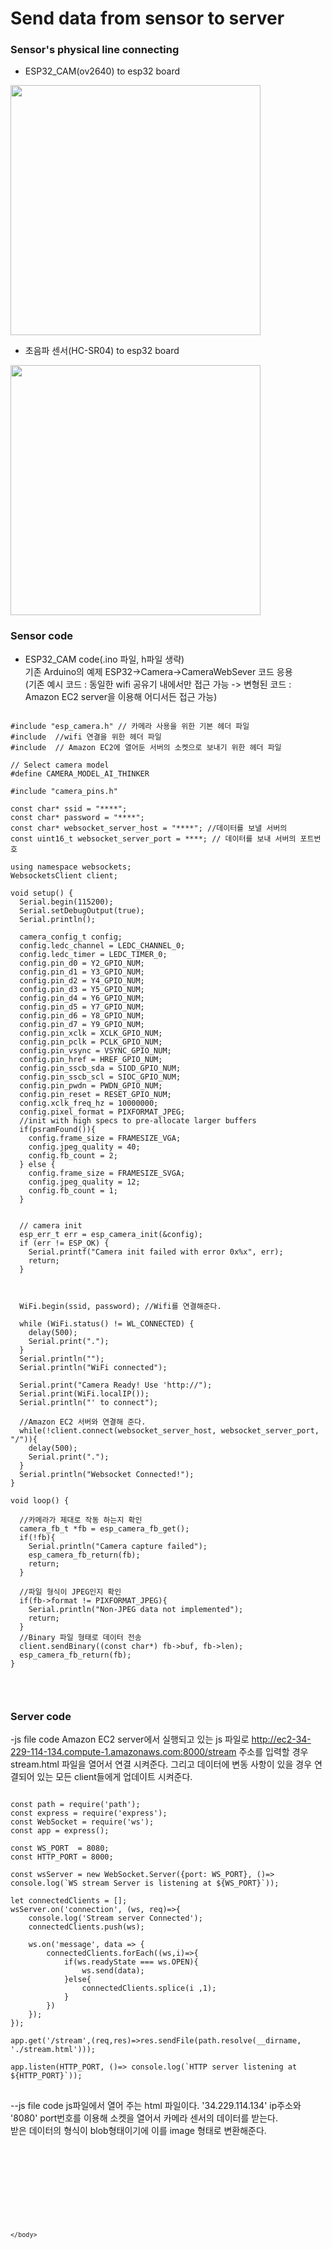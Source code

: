 Send data from sensor to server
======================


### Sensor's physical line connecting

- ESP32_CAM(ov2640) to esp32 board
<img src="https://github.com/jihwahn1018/Capston_Design1_Projects/blob/master/images/esp32cam_line.jpg" width="400">

- 초음파 센서(HC-SR04) to esp32 board
<img src="https://github.com/jihwahn1018/Capston_Design1_Projects/blob/master/images/hc_line.jpg" width="400">

### Sensor code 

- ESP32_CAM code(.ino 파일, h파일 생략)   
기존 Arduino의 예제 ESP32->Camera->CameraWebSever 코드 응용   
(기존 예시 코드 : 동일한 wifi 공유기 내에서만 접근 가능 -> 변형된 코드 : Amazon EC2 server을 이용해 어디서든 접근 가능)   

<pre>
<code>
#include "esp_camera.h" // 카메라 사용을 위한 기본 헤더 파일
#include <WiFi.h> //wifi 연결을 위한 헤더 파일
#include <ArduinoWebsockets.h> // Amazon EC2에 열어둔 서버의 소켓으로 보내기 위한 헤더 파일

// Select camera model
#define CAMERA_MODEL_AI_THINKER

#include "camera_pins.h"

const char* ssid = "****";
const char* password = "****";
const char* websocket_server_host = "****"; //데이터를 보낼 서버의 
const uint16_t websocket_server_port = ****; // 데이터를 보내 서버의 포트번호

using namespace websockets;
WebsocketsClient client;

void setup() {
  Serial.begin(115200);
  Serial.setDebugOutput(true);
  Serial.println();

  camera_config_t config;
  config.ledc_channel = LEDC_CHANNEL_0;
  config.ledc_timer = LEDC_TIMER_0;
  config.pin_d0 = Y2_GPIO_NUM;
  config.pin_d1 = Y3_GPIO_NUM;
  config.pin_d2 = Y4_GPIO_NUM;
  config.pin_d3 = Y5_GPIO_NUM;
  config.pin_d4 = Y6_GPIO_NUM;
  config.pin_d5 = Y7_GPIO_NUM;
  config.pin_d6 = Y8_GPIO_NUM;
  config.pin_d7 = Y9_GPIO_NUM;
  config.pin_xclk = XCLK_GPIO_NUM;
  config.pin_pclk = PCLK_GPIO_NUM;
  config.pin_vsync = VSYNC_GPIO_NUM;
  config.pin_href = HREF_GPIO_NUM;
  config.pin_sscb_sda = SIOD_GPIO_NUM;
  config.pin_sscb_scl = SIOC_GPIO_NUM;
  config.pin_pwdn = PWDN_GPIO_NUM;
  config.pin_reset = RESET_GPIO_NUM;
  config.xclk_freq_hz = 10000000;
  config.pixel_format = PIXFORMAT_JPEG;
  //init with high specs to pre-allocate larger buffers
  if(psramFound()){
    config.frame_size = FRAMESIZE_VGA;
    config.jpeg_quality = 40;
    config.fb_count = 2;
  } else {
    config.frame_size = FRAMESIZE_SVGA;
    config.jpeg_quality = 12;
    config.fb_count = 1;
  }


  // camera init
  esp_err_t err = esp_camera_init(&config);
  if (err != ESP_OK) {
    Serial.printf("Camera init failed with error 0x%x", err);
    return;
  }

 

  WiFi.begin(ssid, password); //Wifi를 연결해준다.

  while (WiFi.status() != WL_CONNECTED) {
    delay(500);
    Serial.print(".");
  }
  Serial.println("");
  Serial.println("WiFi connected");

  Serial.print("Camera Ready! Use 'http://");
  Serial.print(WiFi.localIP());
  Serial.println("' to connect");
  
  //Amazon EC2 서버와 연결해 준다.
  while(!client.connect(websocket_server_host, websocket_server_port, "/")){
    delay(500);
    Serial.print(".");
  }
  Serial.println("Websocket Connected!");
}

void loop() {

  //카메라가 제대로 작동 하는지 확인
  camera_fb_t *fb = esp_camera_fb_get();
  if(!fb){
    Serial.println("Camera capture failed");
    esp_camera_fb_return(fb);
    return;
  }

  //파일 형식이 JPEG인지 확인
  if(fb->format != PIXFORMAT_JPEG){
    Serial.println("Non-JPEG data not implemented");
    return;
  }
  //Binary 파일 형태로 데이터 전송
  client.sendBinary((const char*) fb->buf, fb->len);
  esp_camera_fb_return(fb);
}

  
</code>
</pre>

### Server code
-js file code
Amazon EC2 server에서 실행되고 있는 js 파일로 http://ec2-34-229-114-134.compute-1.amazonaws.com:8000/stream 주소를 입력할 경우 stream.html 파일을 열어서 연결 시켜준다. 그리고 데이터에 변동 사항이 있을 경우 연결되어 있는 모든 client들에게 업데이트 시켜준다.   
<pre>
<code>
const path = require('path');
const express = require('express');
const WebSocket = require('ws');
const app = express();

const WS_PORT  = 8080;
const HTTP_PORT = 8000;

const wsServer = new WebSocket.Server({port: WS_PORT}, ()=> console.log(`WS stream Server is listening at ${WS_PORT}`));

let connectedClients = [];
wsServer.on('connection', (ws, req)=>{
    console.log('Stream server Connected');
    connectedClients.push(ws);

    ws.on('message', data => {
        connectedClients.forEach((ws,i)=>{
            if(ws.readyState === ws.OPEN){
                ws.send(data);
            }else{
                connectedClients.splice(i ,1);
            }
        })
    });
});

app.get('/stream',(req,res)=>res.sendFile(path.resolve(__dirname, './stream.html')));

app.listen(HTTP_PORT, ()=> console.log(`HTTP server listening at ${HTTP_PORT}`));
</code>
</pre>
   
   
--js file code
js파일에서 열어 주는 html 파일이다. '34.229.114.134' ip주소와 '8080' port번호를 이용해 소켓을 열어서 카메라 센서의 데이터를 받는다.   
받은 데이터의 형식이 blob형태이기에 이를 image 형태로 변환해준다.
<pre>
<code>
<html>
    <head>
        <title>Stream</title>
    </head>
    <body>
        <img src="">
        <script>
            const img = document.querySelector('img');
            const WS_URL = 'ws:///34.229.114.134:8080';
            const ws = new WebSocket(WS_URL);
            let urlObject;
            ws.onopen = () => console.log(`Connected to ${WS_URL}`);
            ws.onmessage = message => {
                const arrayBuffer = message.data;
                if(urlObject){
                    URL.revokeObjectURL(urlObject);
                }
                urlObject = URL.createObjectURL(new Blob([arrayBuffer]));
                img.src = urlObject;
            }
        </script>
    </body>
</html>
</code>
</pre>
